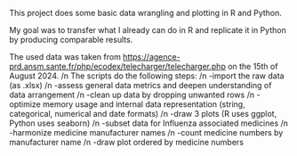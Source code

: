 This project does some basic data wrangling and plotting in R and Python.

My goal was to transfer what I already can do in R and replicate it in Python by producing comparable results.

The used data was taken from https://agence-prd.ansm.sante.fr/php/ecodex/telecharger/telecharger.php on the 15th of August 2024. /n
The scripts do the following steps: /n
-import the raw data (as .xlsx) /n
-assess general data metrics and deepen understanding of data arrangement /n
-clean up data by dropping unwanted rows /n
-optimize memory usage and internal data representation (string, categorical, numerical and date formats) /n
-draw 3 plots (R uses ggplot, Python uses seaborn) /n
-subset data for Influenza associated medicines /n
-harmonize medicine manufacturer names /n
-count medicine numbers by manufacturer name /n
-draw plot ordered by medicine numbers
